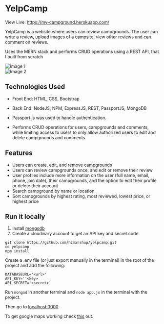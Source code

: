 # YelpCamp

View Live: https://my-campground.herokuapp.com/

YelpCamp is a website where users can review campgrounds. 
The user can write a review, upload images of a campsite, view other reviews and can comment on reviews.

Uses the MERN stack and performs CRUD operations using a REST API, that I built from scratch

![Image 1](https://raw.githubusercontent.com/himanshup/yelp-camp/master/screenshots/image1.png)  
![Image 2](https://raw.githubusercontent.com/himanshup/yelp-camp/master/screenshots/image2.png)  

## Technologies Used

* Front End: HTML, CSS, Bootstrap
* Back End: NodeJS, NPM, ExpressJS, REST, PassportJS, MongoDB

* Passport.js was used to handle authentication.  

* Performs CRUD operations for users, campgrounds and comments, while limiting access to users to only allow authorized users to edit and delete campgrounds and comments

## Features
* Users can create, edit, and remove campgrounds
* Users can review campgrounds once, and edit or remove their review
* User profiles include more information on the user (full name, email, phone, join date), their campgrounds, and the option to edit their profile or delete their account
* Search campground by name or location
* Sort campgrounds by highest rating, most reviewed, lowest price, or highest price

## Run it locally
1. Install [mongodb](https://www.mongodb.com/)
2. Create a cloudinary account to get an API key and secret code

```
git clone https://github.com/himanshup/yelpcamp.git
cd yelpcamp
npm install
```

Create a .env file (or just export manually in the terminal) in the root of the project and add the following:  

```
DATABASEURL='<url>'
API_KEY=''<key>
API_SECRET='<secret>'
```

Run ```mongod``` in another terminal and ```node app.js``` in the terminal with the project.  

Then go to [localhost:3000](http://localhost:3000/).

To get google maps working check [this](https://github.com/nax3t/google-maps-api) out.
